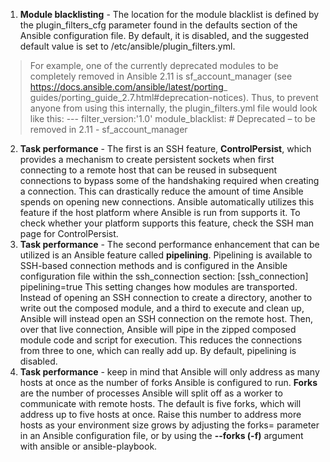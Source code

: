  1. **Module blacklisting** - The location for the module blacklist is defined by the plugin_filters_cfg parameter found in the defaults section of the Ansible configuration file. By default, it is disabled, and the suggested default value is set to /etc/ansible/plugin_filters.yml.
 

> For example, one of the currently deprecated modules to be completely removed in Ansible 2.11 is sf_account_manager (see https://docs.ansible.com/ansible/latest/porting_ guides/porting_guide_2.7.html#deprecation-notices). Thus, to prevent anyone from using this internally, the plugin_filters.yml file would look like this: --- filter_version:'1.0' 
module_blacklist: 
\# Deprecated – to be removed in 2.11
	\- sf_account_manager

2. **Task performance** - The first is an SSH feature, **ControlPersist**, which provides a mechanism to create persistent sockets when first connecting to a remote host that can be reused in subsequent connections to bypass some of the handshaking required when creating a connection. This can drastically reduce the amount of time Ansible spends on opening new connections. Ansible automatically utilizes this feature if the host platform where Ansible is run from supports it. To check whether your platform supports this feature, check the SSH man page for ControlPersist.
3.  **Task performance** - The second performance enhancement that can be utilized is an Ansible feature called **pipelining**. Pipelining is available to SSH-based connection methods and is configured in the Ansible configuration file within the ssh_connection section: [ssh_connection] pipelining=true This setting changes how modules are transported. Instead of opening an SSH connection to create a directory, another to write out the composed module, and a third to execute and clean up, Ansible will instead open an SSH connection on the remote host. Then, over that live connection, Ansible will pipe in the zipped composed module code and script for execution. This reduces the connections from three to one, which can really add up. By default, pipelining is disabled.
4. **Task performance** - keep in mind that Ansible will only address as many hosts at once as the number of forks Ansible is configured to run. **Forks** are the number of processes Ansible will split off as a worker to communicate with remote hosts. The default is five forks, which will address up to five hosts at once. Raise this number to address more hosts as your environment size grows by adjusting the forks= parameter in an Ansible configuration file, or by using the **--forks (-f)** argument with ansible or ansible-playbook.
<!--stackedit_data:
eyJoaXN0b3J5IjpbMjEwNDM1ODI4MCwxNzk2MzM3NDAxLC0xND
UzMDM4MzM2XX0=
-->